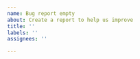 ```yaml
---
name: Bug report empty
about: Create a report to help us improve
title: ''
labels: ''
assignees: ''

---
```



